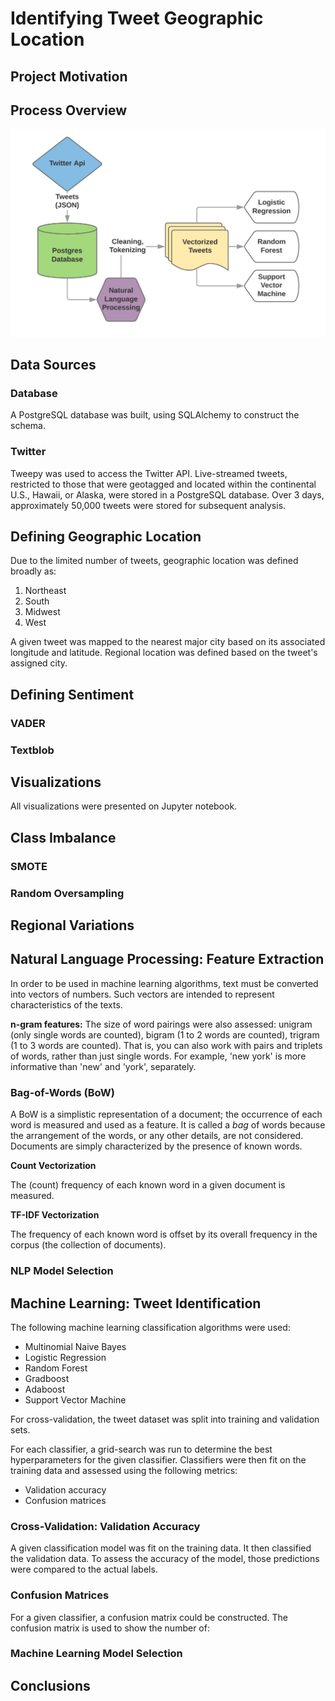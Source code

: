 # Identifying Tweet Geographic Location

## Project Motivation

## Process Overview
![Model Diagram](model_diagram.jpg "Model Diagram")

## Data Sources
### Database
A PostgreSQL database was built, using SQLAlchemy to construct the schema.

### Twitter
Tweepy was used to access the Twitter API. Live-streamed tweets, restricted to those that were geotagged and located within the continental U.S., Hawaii, or Alaska, were stored in a PostgreSQL database. Over 3 days, approximately 50,000 tweets were stored for subsequent analysis.

## Defining Geographic Location
Due to the limited number of tweets, geographic location was defined broadly as:

1. Northeast
2. South
3. Midwest
4. West

A given tweet was mapped to the nearest major city based on its associated longitude and latitude. Regional location was defined based on the tweet's assigned city.

## Defining Sentiment

### VADER

### Textblob

## Visualizations
All visualizations were presented on Jupyter notebook.

## Class Imbalance

### SMOTE

### Random Oversampling

## Regional Variations

## Natural Language Processing: Feature Extraction
In order to be used in machine learning algorithms, text must be converted into vectors of numbers. Such vectors are intended to represent characteristics of the texts.

**n-gram features:** The size of word pairings were also assessed: unigram (only single words are counted), bigram (1 to 2 words are counted), trigram (1 to 3 words are counted). That is, you can also work with pairs and triplets of words, rather than just single words. For example, 'new york' is more informative than 'new' and 'york', separately.

### Bag-of-Words (BoW)
A BoW is a simplistic representation of a document; the occurrence of each word is measured and used as a feature. It is called a *bag* of words because the arrangement of the words, or any other details, are not considered. Documents are simply characterized by the presence of known words.

**Count Vectorization**

The (count) frequency of each known word in a given document is measured.

**TF-IDF Vectorization**

The frequency of each known word is offset by its overall frequency in the corpus (the collection of documents).

### NLP Model Selection

## Machine Learning: Tweet Identification
The following machine learning classification algorithms were used:
* Multinomial Naive Bayes
* Logistic Regression
* Random Forest
* Gradboost
* Adaboost
* Support Vector Machine

For cross-validation, the tweet dataset was split into training and validation sets.

For each classifier, a grid-search was run to determine the best hyperparameters for the given classifier. Classifiers were then fit on the training data and assessed using the following metrics:

* Validation accuracy
* Confusion matrices

### Cross-Validation: Validation Accuracy
A given classification model was fit on the training data. It then classified the validation data. To assess the accuracy of the model, those predictions were compared to the actual labels.

### Confusion Matrices
For a given classifier, a confusion matrix could be constructed. The confusion matrix is used to show the number of:

### Machine Learning Model Selection

## Conclusions
